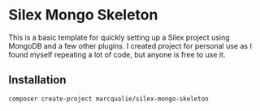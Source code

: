 # Silex Mongo Skeleton

This is a basic template for quickly setting up a Silex project using MongoDB and a few other plugins.
I created project for personal use as I found myself repeating a lot of code, but anyone is free to use it.


## Installation

	composer create-project marcqualie/silex-mongo-skeleton
